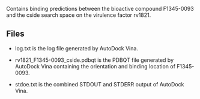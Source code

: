 Contains binding predictions between the bioactive compound F1345-0093 and the cside search space on the virulence factor rv1821.

## Files

- log.txt is the log file generated by AutoDock Vina.

- rv1821_F1345-0093_cside.pdbqt is the PDBQT file generated by AutoDock Vina containing the orientation and binding location of F1345-0093.

- stdoe.txt is the combined STDOUT and STDERR output of AutoDock Vina.

